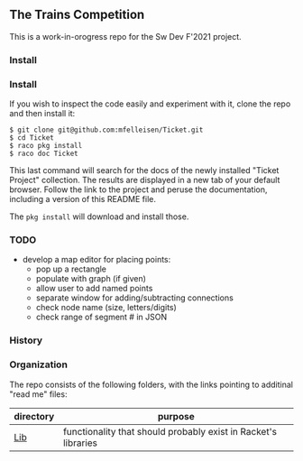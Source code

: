 ## The Trains Competition 

This is a work-in-orogress repo for the Sw Dev F'2021 project. 

### Install

### Install

If you wish to inspect the code easily and experiment with it, clone the repo and then install it: 

```
$ git clone git@github.com:mfelleisen/Ticket.git
$ cd Ticket 
$ raco pkg install 
$ raco doc Ticket 
```

This last command will search for the docs of the newly installed "Ticket Project"
collection. The results are displayed in a new tab of your default browser. Follow the link
to the project and peruse the documentation, including a version of this README file. 

The `pkg install` will download and install those.

### TODO

- develop a map editor for placing points:
  - pop up a rectangle
  - populate with graph (if given)
  - allow user to add named points
  - separate window for adding/subtracting connections
  + check node name (size, letters/digits)
  + check range of segment # in JSON 

### History 

### Organization 

The repo consists of the following folders, with the links pointing to additinal "read me" files:

| directory | purpose |
|--------------------- | ------- |
| [Lib](Lib/README.md) | functionality that should probably exist in Racket's libraries | 
